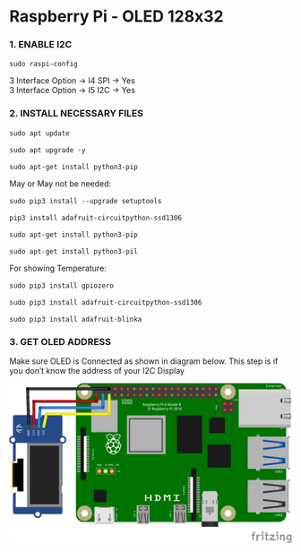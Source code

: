 # Raspberry Pi - OLED 128x32

### 1. ENABLE I2C

```
sudo raspi-config
```
3 Interface Option -> I4 SPI -> Yes <br>
3 Interface Option -> I5 I2C -> Yes

### 2. INSTALL NECESSARY FILES
```
sudo apt update
```
```
sudo apt upgrade -y
```
```
sudo apt-get install python3-pip
```
May or May not be needed:
```
sudo pip3 install --upgrade setuptools
```
```
pip3 install adafruit-circuitpython-ssd1306
```
```
sudo apt-get install python3-pip
```
```
sudo apt-get install python3-pil
```
For showing Temperature:
```
sudo pip3 install gpiozero
```
```
sudo pip3 install adafruit-circuitpython-ssd1306
```
```
sudo pip3 install adafruit-blinka
```
### 3. GET OLED ADDRESS
Make sure OLED is Connected as shown in diagram below. This step is if you don’t know the address of your I2C Display

![Wiring Diagram.png](https://github.com/shoro/RPi-OLED-128x32/blob/main/Wiring%20Diagram.png)

